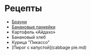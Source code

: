 # Рецепты

- [Брауни](brownie.md)
- [Банановые панкейки](banana.md)
- Картофель «Айдахо»
- Банановый хлеб
- Курица "Пикассо"
- [Пирог с капустой](cabbage pie.md)